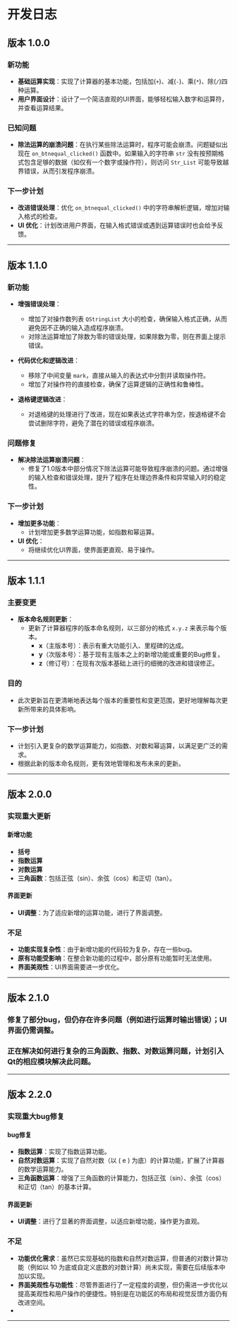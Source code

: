 # 开发日志

## 版本 1.0.0

### 新功能
- **基础运算实现**：实现了计算器的基本功能，包括加(`+`)、减(`-`)、乘(`*`)、除(`/`)四种运算。
- **用户界面设计**：设计了一个简洁直观的UI界面，能够轻松输入数字和运算符，并查看运算结果。

### 已知问题
- **除法运算的崩溃问题**：在执行某些除法运算时，程序可能会崩溃。问题疑似出现在 `on_btnequal_clicked()` 函数中。如果输入的字符串 `str` 没有按预期格式包含足够的数据（如仅有一个数字或操作符），则访问 `Str_List` 可能导致越界错误，从而引发程序崩溃。

### 下一步计划
- **改进错误处理**：优化 `on_btnequal_clicked()` 中的字符串解析逻辑，增加对输入格式的检查。
- **UI 优化**：计划改进用户界面，在输入格式错误或遇到运算错误时也会给予反馈。

---

## 版本 1.1.0

### 新功能
- **增强错误处理**：
  - 增加了对操作数列表 `QStringList` 大小的检查，确保输入格式正确，从而避免因不正确的输入造成程序崩溃。
  - 对除法运算增加了除数为零的错误处理，如果除数为零，则在界面上提示错误。

- **代码优化和逻辑改进**：
  - 移除了中间变量 `mark`，直接从输入的表达式中分割并读取操作符。
  - 增加了对操作符的直接检查，确保了运算逻辑的正确性和鲁棒性。

- **退格键逻辑改进**：
  - 对退格键的处理进行了改进，现在如果表达式字符串为空，按退格键不会尝试删除字符，避免了潜在的错误或程序崩溃。

### 问题修复
- **解决除法运算崩溃问题**：
  - 修复了1.0版本中部分情况下除法运算可能导致程序崩溃的问题。通过增强的输入检查和错误处理，提升了程序在处理边界条件和异常输入时的稳定性。

### 下一步计划
- **增加更多功能**：
  - 计划增加更多数学运算功能，如指数和幂运算。
- **UI 优化**：
  - 将继续优化UI界面，使界面更直观、易于操作。

---

## 版本 1.1.1

### 主要变更
- **版本命名规则更新**：
  - 更新了计算器程序的版本命名规则，以三部分的格式 `x.y.z` 来表示每个版本。
    - **x**（主版本号）：表示有重大功能引入、里程碑的达成。
    - **y**（次版本号）：基于现有主版本之上的新增功能或重要的Bug修复。
    - **z**（修订号）：在现有次版本基础上进行的细微的改进和错误修正。

### 目的
- 此次更新旨在更清晰地表达每个版本的重要性和变更范围，更好地理解每次更新所带来的具体影响。

### 下一步计划
- 计划引入更复杂的数学运算能力，如指数、对数和幂运算，以满足更广泛的需求。
- 根据此新的版本命名规则，更有效地管理和发布未来的更新。

---

## 版本 2.0.0

### 实现重大更新

#### 新增功能
- **括号**
- **指数运算**
- **对数运算**
- **三角函数**：包括正弦（sin）、余弦（cos）和正切（tan）。

#### 界面更新
- **UI调整**：为了适应新增的运算功能，进行了界面调整。

### 不足
- **功能实现复杂性**：由于新增功能的代码较为复杂，存在一些bug。
- **原有功能受影响**：在整合新功能的过程中，部分原有功能暂时无法使用。
- **界面美观性**：UI界面需要进一步优化。

---

## 版本 2.1.0

### 修复了部分bug，但仍存在许多问题（例如进行运算时输出错误）；UI界面仍需调整。

### 正在解决如何进行复杂的三角函数、指数、对数运算问题，计划引入Qt的相应模块解决此问题。

---

## 版本 2.2.0

### 实现重大bug修复

#### bug修复
- **指数运算**：实现了指数运算功能。
- **自然对数运算**：实现了自然对数（以 \( e \) 为底）的计算功能，扩展了计算器的数学运算能力。
- **三角函数运算**：增强了三角函数的计算能力，包括正弦（sin）、余弦（cos）和正切（tan）的基本计算。

#### 界面更新
- **UI调整**：进行了显著的界面调整，以适应新增功能，操作更为直观。

### 不足
- **功能优化需求**：虽然已实现基础的指数和自然对数运算，但普通的对数计算功能（例如以 10 为底或自定义底数的对数计算）尚未实现，需要在后续版本中加以实现。
- **界面美观性与功能性**：尽管界面进行了一定程度的调整，但仍需进一步优化以提高美观性和用户操作的便捷性。特别是在功能区的布局和视觉反馈方面仍有改进空间。
- 
---

